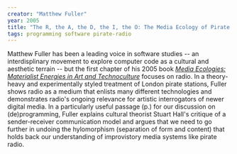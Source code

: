 ```yaml
---
creator: "Matthew Fuller"
year: 2005
title: "The R, the A, the D, the I, the O: The Media Ecology of Pirate Radio"
tags: programming software pirate-radio
---
```


Matthew Fuller has been a leading voice in software studies -- an interdisplinary movement to explore computer code as a cultural and aesthetic terrain -- but the first chapter of his 2005 book [_Media Ecologies: Materialist Energies in Art and Technoculture_](https://mitpress.mit.edu/books/media-ecologies) focuses on radio. In a theory-heavy and experimentally styled treatment of London pirate stations, Fuller shows radio as a medium that enlists many different technologies and demonstrates radio's ongoing relevance for artistic interrogators of newer digital media. In a particularly useful passage (p.) for our discussion on (de)programming, Fuller explains cultural theorist Stuart Hall's critique of a sender-receiver communication model and argues that we need to go further in undoing the hylomorphism (separation of form and content) that holds back our understanding of improvistory media systems like pirate radio.

